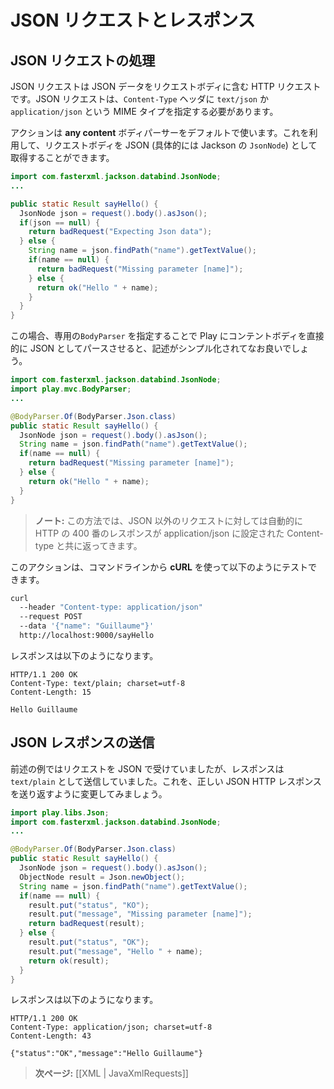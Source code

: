 <!-- translated -->
<!--
# Handling and serving JSON requests
-->
# JSON リクエストとレスポンス

<!--
## Handling a JSON request
-->
## JSON リクエストの処理

<!--
A JSON request is an HTTP request using a valid JSON payload as request body. Its `Content-Type` header must specify the `text/json` or `application/json` MIME type.
-->
JSON リクエストは JSON データをリクエストボディに含む HTTP リクエストです。JSON リクエストは、`Content-Type` ヘッダに `text/json` か `application/json` という MIME タイプを指定する必要があります。

<!--
By default an action uses an **any content** body parser, which you can use to retrieve the body as JSON (actually as a Jackson `JsonNode`):
-->
アクションは **any content** ボディパーサーをデフォルトで使います。これを利用して、リクエストボディを JSON (具体的には Jackson の `JsonNode`) として取得することができます。

```java
import com.fasterxml.jackson.databind.JsonNode;
...

public static Result sayHello() {
  JsonNode json = request().body().asJson();
  if(json == null) {
    return badRequest("Expecting Json data");
  } else {
    String name = json.findPath("name").getTextValue();
    if(name == null) {
      return badRequest("Missing parameter [name]");
    } else {
      return ok("Hello " + name);
    }
  }
}
```

<!--
Of course it’s way better (and simpler) to specify our own `BodyParser` to ask Play to parse the content body directly as JSON:
-->
この場合、専用の`BodyParser` を指定することで Play にコンテントボディを直接的に JSON としてパースさせると、記述がシンプル化されてなお良いでしょう。

```java
import com.fasterxml.jackson.databind.JsonNode;
import play.mvc.BodyParser;
...

@BodyParser.Of(BodyParser.Json.class)
public static Result sayHello() {
  JsonNode json = request().body().asJson();
  String name = json.findPath("name").getTextValue();
  if(name == null) {
    return badRequest("Missing parameter [name]");
  } else {
    return ok("Hello " + name);
  }
}
```

<!--
> **Note:** This way, a 400 HTTP response will be automatically returned for non JSON requests with Content-type set to application/json. 
-->
> **ノート:** この方法では、JSON 以外のリクエストに対しては自動的に HTTP の 400 番のレスポンスが application/json に設定された Content-type と共に返ってきます。

<!--
You can test it with **cURL** from a command line:
-->
このアクションは、コマンドラインから **cURL** を使って以下のようにテストできます。

```bash
curl 
  --header "Content-type: application/json" 
  --request POST 
  --data '{"name": "Guillaume"}' 
  http://localhost:9000/sayHello
```

<!--
It replies with:
-->
レスポンスは以下のようになります。

```http
HTTP/1.1 200 OK
Content-Type: text/plain; charset=utf-8
Content-Length: 15

Hello Guillaume
```

<!--
## Serving a JSON response
-->
## JSON レスポンスの送信

<!--
In our previous example we handled a JSON request, but replied with a `text/plain` response. Let’s change that to send back a valid JSON HTTP response:
-->
前述の例ではリクエストを JSON で受けていましたが、レスポンスは `text/plain` として送信していました。これを、正しい JSON HTTP レスポンスを送り返すように変更してみましょう。

```java
import play.libs.Json;
import com.fasterxml.jackson.databind.JsonNode;
...

@BodyParser.Of(BodyParser.Json.class)
public static Result sayHello() {
  JsonNode json = request().body().asJson();
  ObjectNode result = Json.newObject();
  String name = json.findPath("name").getTextValue();
  if(name == null) {
    result.put("status", "KO");
    result.put("message", "Missing parameter [name]");
    return badRequest(result);
  } else {
    result.put("status", "OK");
    result.put("message", "Hello " + name);
    return ok(result);
  }
}
```

<!--
Now it replies with:
-->
レスポンスは以下のようになります。

```http
HTTP/1.1 200 OK
Content-Type: application/json; charset=utf-8
Content-Length: 43

{"status":"OK","message":"Hello Guillaume"}
```

<!--
> **Next:** [[Working with XML | JavaXmlRequests]]
-->
> **次ページ:** [[XML | JavaXmlRequests]]
